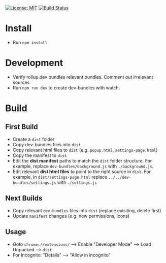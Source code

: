 [![License: MIT](https://img.shields.io/badge/License-MIT-blue.svg)](https://opensource.org/licenses/MIT)
[![Build Status](https://travis-ci.org/taitulism/<pkg-name>.svg?branch=master)](https://travis-ci.org/taitulism/<pkg-name>)

Install
=======
* Run `npm install`


Development
===========
* Verify rollup.dev bundles relevant bundles. Comment out irrelevant sources.
* Run `npm run dev` to create dev-bundles with watch.


Build
=====
First Build
-----------
* Create a `dist` folder
* Copy dev-bundles files into `dist`
* Copy relevant html files to `dist` (e.g. `popup.html`, `settings-page.html`)
* Copy the manifest to `dist`
* Edit the **dist manifest** paths to match the `dist` folder structure. For example, replace `dev-bundles/background.js` with `./background.js`.
* Edit relevant **dist html files** to point to the right source in `dist`. For example, in `dist/settings-page.html` replace `../../dev-bundles/settings.js` with `./settings.js`


Next Builds
-----------
* Copy relevant `dev-bundles` files into `dist` (replace exisiting, delete first)
* Update `manifest` changes (e.g. new permissions, icons)


Usage
-----
* Goto `chrome://extensions/` --> Enable "Developer Mode" --> Load Unpacked --> `dist`
* For Incognito: "Details" --> "Allow in incognito"
